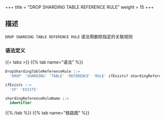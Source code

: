 +++
title = "DROP SHARDING TABLE REFERENCE RULE"
weight = 15
+++

## 描述

`DROP SHARDING TABLE REFERENCE RULE` 语法用删除指定的关联规则

### 语法定义

{{< tabs >}}
{{% tab name="语法" %}}
```sql
DropShardingTableReferenceRule ::=
  'DROP' 'SHARDING' 'TABLE' 'REFERENCE' 'RULE' ifExists? shardingReferenceRuleName (',' shardingReferenceRuleName)*

ifExists ::=
  'IF' 'EXISTS'

shardingReferenceRuleName ::=
  identifier
```
{{% /tab %}}
{{% tab name="铁路图" %}}
<iframe frameborder="0" name="diagram" id="diagram" width="100%" height="100%"></iframe>
{{% /tab %}}
{{< /tabs >}}

### 补充说明

- `ifExists` 子句用于避免 `Sharding reference rule not exists` 错误。

### 示例

- 删除单个关联规则
 
```sql
DROP SHARDING TABLE REFERENCE RULE ref_0;
```

- 删除多个关联规则

```sql
DROP SHARDING TABLE REFERENCE RULE ref_0, ref_1;
```

- 使用 `ifExists` 子句删除关联规则

```sql
DROP SHARDING TABLE REFERENCE RULE IF EXISTS ref_0;
```

### 保留字

`DROP`、`SHARDING`、`TABLE`、`REFERENCE`、`RULE`

### 相关链接

- [保留字](/cn/user-manual/shardingsphere-proxy/distsql/syntax/reserved-word/)